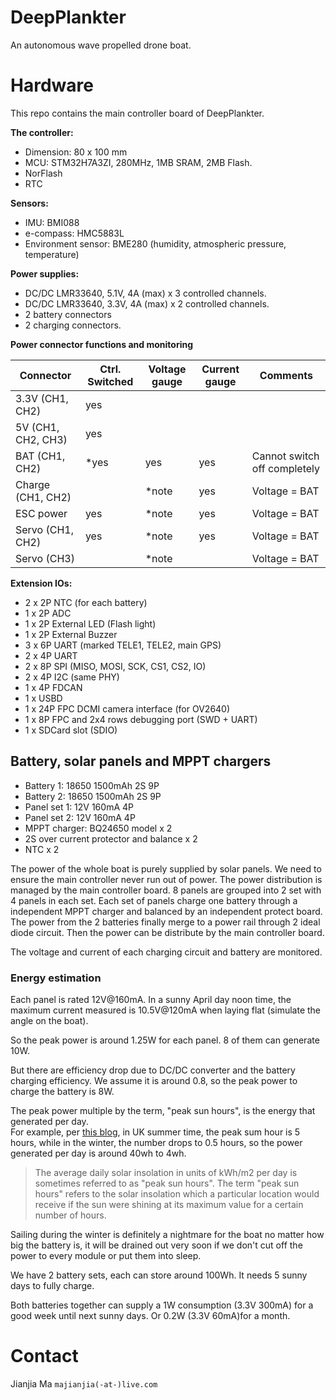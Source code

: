 # DeepPlankter
An autonomous wave propelled drone boat.

# Hardware
This repo contains the main controller board of DeepPlankter. 

**The controller:**

- Dimension: 80 x 100 mm
- MCU: STM32H7A3ZI, 280MHz, 1MB SRAM, 2MB Flash. 
- NorFlash
- RTC


**Sensors:**
- IMU: BMI088
- e-compass: HMC5883L
- Environment sensor: BME280 (humidity, atmospheric pressure, temperature)

**Power supplies:**

- DC/DC LMR33640, 5.1V, 4A (max) x 3 controlled channels.
- DC/DC LMR33640, 3.3V, 4A (max) x 2 controlled channels.
- 2 battery connectors 
- 2 charging connectors. 

**Power connector functions and monitoring**

| Connector | Ctrl. Switched | Voltage gauge | Current gauge | Comments|
| --- | ---- | ---- | ---- | ---- |
| 3.3V (CH1, CH2) | yes |  |  |  |
| 5V (CH1, CH2, CH3) | yes |  |  |  |
| BAT (CH1, CH2) | *yes | yes | yes | Cannot switch off completely |
| Charge (CH1, CH2) | | *note | yes | Voltage = BAT |
| ESC power | yes | *note | yes| Voltage = BAT |
| Servo (CH1, CH2)| yes| *note | yes| Voltage = BAT |
| Servo (CH3)| | *note | | Voltage = BAT |

**Extension IOs:**

- 2 x 2P NTC (for each battery)
- 1 x 2P ADC
- 1 x 2P External LED (Flash light)
- 1 x 2P External Buzzer
- 3 x 6P UART (marked TELE1, TELE2, main GPS)
- 2 x 4P UART
- 2 x 8P SPI (MISO, MOSI, SCK, CS1, CS2, IO)
- 2 x 4P I2C (same PHY)
- 1 x 4P FDCAN
- 1 x USBD
- 1 x 24P FPC DCMI camera interface (for OV2640)
- 1 x 8P FPC and 2x4 rows debugging port (SWD + UART)
- 1 x SDCard slot (SDIO)



## Battery, solar panels and MPPT chargers

- Battery 1: 18650 1500mAh 2S 9P
- Battery 2: 18650 1500mAh 2S 9P
- Panel set 1: 12V 160mA 4P 
- Panel set 2: 12V 160mA 4P 
- MPPT charger: BQ24650 model x 2
- 2S over current protector and balance x 2
- NTC x 2

The power of the whole boat is purely supplied by solar panels. 
We need to ensure the main controller never run out of power. 
The power distribution is managed by the main controller board. 
8 panels are grouped into 2 set with 4 panels in each set. 
Each set of panels charge one battery through a independent MPPT charger and balanced by an independent protect board. 
The power from the 2 batteries finally merge to a power rail through 2 ideal diode circuit. 
Then the power can be distribute by the main controller board. 

The voltage and current of each charging circuit and battery are monitored.

### Energy estimation

Each panel is rated 12V@160mA. In a sunny April day noon time, the maximum current measured is 10.5V@120mA when laying flat (simulate the angle on the boat). 

So the peak power is around 1.25W for each panel. 8 of them can generate 10W. 

But there are efficiency drop due to DC/DC converter and the battery charging efficiency. We assume it is around 0.8, so the peak power to charge the battery is 8W. 

The peak power multiple by the term, "peak sun hours", is the energy that generated per day.  
For example,  per [this blog](https://www.pveducation.org/pvcdrom/properties-of-sunlight/average-solar-radiation#), in UK summer time, the peak sum hour is 5 hours, while in the winter, the number drops to 0.5 hours, so the power generated per day is around 40wh to 4wh. 

> The average daily solar insolation in units of kWh/m2 per day  is sometimes referred to as "peak sun hours". The term "peak sun hours"  refers to the solar insolation which a particular location would receive if the sun were shining at its maximum value for a certain number of  hours. 

Sailing during the winter is definitely a nightmare for the boat no matter how big the battery is, it will be drained out very soon if we don't cut off the power to every module or put them into sleep. 

We have 2 battery sets, each can store around 100Wh. It needs 5 sunny days to fully charge. 

Both batteries together can supply a 1W consumption (3.3V 300mA) for a good week until next sunny days. Or 0.2W (3.3V 60mA)for a month. 





# Contact
Jianjia Ma 
`majianjia(-at-)live.com`